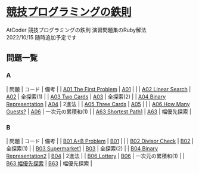 # [競技プログラミングの鉄則](https://atcoder.jp/contests/tessoku-book)

AtCoder 競技プログラミングの鉄則 演習問題集のRuby解法<br>
2022/10/15 随時追加予定です

## 問題一覧
### A

| 問題 | コード | 備考 |
| [A01 The First Problem](https://atcoder.jp/contests/tessoku-book/tasks/tessoku_book_a) | [A01]() | |
| [A02 Linear Search](https://atcoder.jp/contests/tessoku-book/tasks/tessoku_book_b) | [A02]() | 全探索(1) |
| [A03 Two Cards](https://atcoder.jp/contests/tessoku-book/tasks/tessoku_book_c) | [A03]() | 全探索(2) |
| [A04 Binary Representation](https://atcoder.jp/contests/tessoku-book/tasks/tessoku_book_d) | [A04]() | 2進法 |
| [A05 Three Cards](https://atcoder.jp/contests/tessoku-book/tasks/tessoku_book_e) | [A05]() | |
| [A06 How Many Guests?](https://atcoder.jp/contests/tessoku-book/tasks/math_and_algorithm_ai) | [A06]() | 一次元の累積和(1) |
| [A63  Shortest Path1](https://atcoder.jp/contests/tessoku-book/tasks/math_and_algorithm_an) | [A63]() | 幅優先探索 |

### B
| 問題 | コード | 備考 |
| [B01 A+B Problem](https://atcoder.jp/contests/tessoku-book/tasks/tessoku_book_bz) | [B01]() | |
| [B02 Divisor Check](https://atcoder.jp/contests/tessoku-book/tasks/tessoku_book_ca) | [B02]() | 全探索(1) |
| [B03 Supermarket1](https://atcoder.jp/contests/tessoku-book/tasks/tessoku_book_cb) | [B03]() | 全探索(2) |
| [B04 Binary Representation2](https://atcoder.jp/contests/tessoku-book/tasks/tessoku_book_cc) | [B04]() | 2進法 |
| [B06 Lottery](https://atcoder.jp/contests/tessoku-book/tasks/tessoku_book_ce) | [B06]() | 一次元の累積和(1) |
| [B63 幅優先探索](https://atcoder.jp/contests/tessoku-book/tasks/abc007_3) | [B63]() | 幅優先探索 |